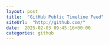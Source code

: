 ```yaml
---
layout: post
title:  "GitHub Public Timeline Feed"
siteUrl:  "http://github.com/"
date:  2025-02-03 09:45:16+00:00
categories: github
---
```

